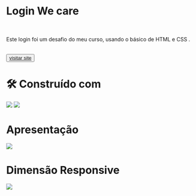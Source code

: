 <h1> Login  We care </h1>
  <br>
<p>Este login foi um desafio do meu curso, usando o básico de HTML e CSS .</p>
<br>
<button><a href="https://pabloveloso28.github.io/longin---We-care/" target=" _blank"  >visitar site</a> </button>
 <br>
<h1>🛠️ Construído com</h1>
<img src="https://camo.githubusercontent.com/d63d473e728e20a286d22bb2226a7bf45a2b9ac6c72c59c0e61e9730bfe4168c/68747470733a2f2f696d672e736869656c64732e696f2f62616467652f48544d4c352d4533344632363f7374796c653d666f722d7468652d6261646765266c6f676f3d68746d6c35266c6f676f436f6c6f723d7768697465"/>
<img src="https://camo.githubusercontent.com/3a0f693cfa032ea4404e8e02d485599bd0d192282b921026e89d271aaa3d7565/68747470733a2f2f696d672e736869656c64732e696f2f62616467652f435353332d3135373242363f7374796c653d666f722d7468652d6261646765266c6f676f3d63737333266c6f676f436f6c6f723d7768697465"/>
<br>
<h1>Apresentação</h1>
<img src="https://user-images.githubusercontent.com/115845648/224996315-69f99ac5-dae7-4a65-91a6-abf560d17987.png">
<br>
<h1>Dimensão Responsive </h1>
<img src="https://user-images.githubusercontent.com/115845648/225005087-e9b22fcb-261d-4fde-948f-11d0c5c1365e.png">

